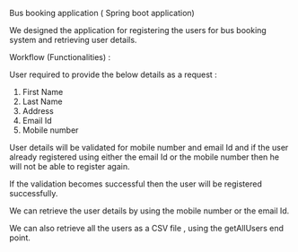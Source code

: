Bus booking application ( Spring boot application)

We designed the application for registering the users for bus booking system and retrieving user details.

Workflow (Functionalities) : 

User required to provide the below details as a request : 
1. First Name 
2. Last Name
3. Address
4. Email Id
5. Mobile number

User details will be validated for mobile number and email Id and if the user already registered using either the email Id or the mobile number then he will not be able to register again.

If the validation becomes successful then the user will be registered successfully.

We can retrieve the user details by using the mobile number or the email Id.

We can also retrieve all the users as a CSV file , using the getAllUsers end point.


